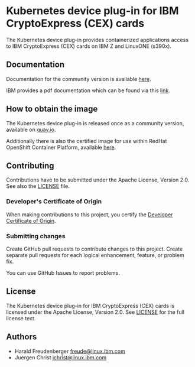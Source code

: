 # Kubernetes device plug-in for IBM CryptoExpress (CEX) cards

The Kubernetes device plug-in provides containerized applications access to
IBM CryptoExpress (CEX) cards on IBM Z and LinuxONE (s390x).


## Documentation

Documentation for the community version is available [here](docs/SUMMARY.md).

IBM provides a pdf documentation which can be found via this [link](https://www.ibm.com/support/pages/node/6520698).


## How to obtain the image

The Kubernetes device plug-in is released once as a community version, available
on [quay.io](https://quay.io/repository/ibm/ibm-cex-plugin-cm).

Additionally there is also the certified image for use within
RedHat OpenShift Container Platform, available [here](https://catalog.redhat.com/software/containers/ibm/ibm-cex-device-plugin-cm/61b1c724f90e846f0ebdb112).


## Contributing

Contributions have to be submitted under the Apache License, Version 2.0.
See also the [LICENSE](LICENSE.md) file.

### Developer's Certificate of Origin

When making contributions to this project, you certify
the [Developer Certificate of Origin](https://developercertificate.org/).

### Submitting changes

Create GitHub pull requests to contribute changes to this project.
Create separate pull requests for each logical enhancement, feature,
or problem fix.

You can use GitHub Issues to report problems.

## License

The Kubernetes device plug-in for IBM CryptoExpress (CEX) cards is
licensed under the Apache License, Version 2.0. See [LICENSE](LICENSE.md)
for the full license text.

## Authors

- Harald Freudenberger <freude@linux.ibm.com>
- Juergen Christ <jchrist@linux.ibm.com>
